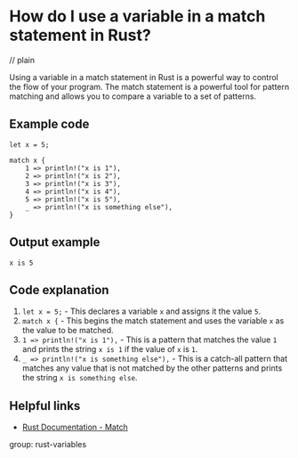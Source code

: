 # How do I use a variable in a match statement in Rust?
// plain

Using a variable in a match statement in Rust is a powerful way to control the flow of your program. The match statement is a powerful tool for pattern matching and allows you to compare a variable to a set of patterns.

## Example code

```
let x = 5;

match x {
    1 => println!("x is 1"),
    2 => println!("x is 2"),
    3 => println!("x is 3"),
    4 => println!("x is 4"),
    5 => println!("x is 5"),
    _ => println!("x is something else"),
}
```

## Output example

```
x is 5
```

## Code explanation


1. `let x = 5;` - This declares a variable `x` and assigns it the value `5`.
2. `match x {` - This begins the match statement and uses the variable `x` as the value to be matched.
3. `1 => println!("x is 1"),` - This is a pattern that matches the value `1` and prints the string `x is 1` if the value of `x` is `1`.
4. `_ => println!("x is something else"),` - This is a catch-all pattern that matches any value that is not matched by the other patterns and prints the string `x is something else`.

## Helpful links

- [Rust Documentation - Match](https://doc.rust-lang.org/book/ch06-02-match.html)

group: rust-variables